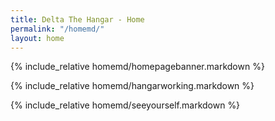 ```yaml
---
title: Delta The Hangar - Home
permalink: "/homemd/"
layout: home
---
```


{% include_relative homemd/homepagebanner.markdown %}

{% include_relative homemd/hangarworking.markdown %}

{% include_relative homemd/seeyourself.markdown %}